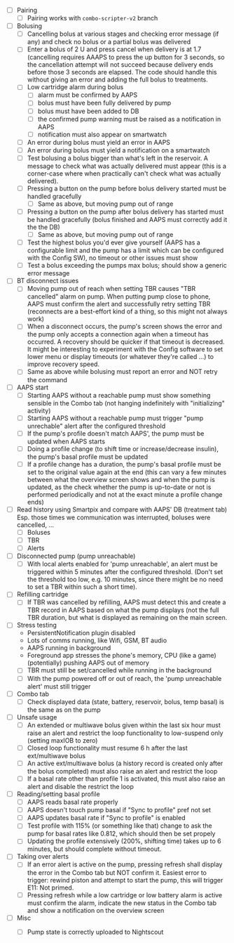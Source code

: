 - [ ] Pairing
  - [ ] Pairing works with `combo-scripter-v2` branch
- [ ] Bolusing
  - [ ] Cancelling bolus at various stages and checking error message (if any) and check
        no bolus or a partial bolus was delivered
  - [ ] Enter a bolus of 2 U and press cancel when delivery is at 1.7 (cancelling requires AAAPS
        to press the up button for 3 seconds, so the cancellation attempt will not succeed because delivery
        ends before those 3 seconds are elapsed. The code should handle this without giving an
        error and adding the full bolus to treatments.
  - [ ] Low cartridge alarm during bolus
    - [ ] alarm must be confirmed by AAPS
    - [ ] bolus must have been fully delivered by pump
    - [ ] bolus must have been added to DB
    - [ ] the confirmed pump warning must be raised as a notification in AAPS
    - [ ] notification must also appear on smartwatch
  - [ ] An error during bolus must yield an error in AAPS
  - [ ] An error during bolus must yield a notification on a smartwatch
  - [ ] Test bolusing a bolus bigger than what's left in the reservoir. A message to check what
        was actually delivered must appear (this is a corner-case where when practically can't
        check what was actually delivered).
  - [ ] Pressing a button on the pump before bolus delivery started must be handled gracefully
    - [ ] Same as above, but moving pump out of range
  - [ ] Pressing a button on the pump after bolus delivery has started must be handled
        gracefully (bolus finished and AAPS must correctly add it the the DB)
    - [ ] Same as above, but moving pump out of range
  - [ ] Test the highest bolus you'd ever give yourself (AAPS has a configurable limit and the pump
        has a limit which can be configured with the Config SW), no timeout or other issues must show
  - [ ] Test a bolus exceeding the pumps max bolus; should show a generic error message
- [ ] BT disconnect issues
  - [ ] Moving pump out of reach when setting TBR causes "TBR cancelled" alarm on pump.
        When putting pump close to phone, AAPS must confirm the alert and successfully
        retry setting TBR (reconnects are a best-effort kind of a thing, so this might not always work)
  - [ ] When a disconnect occurs, the pump's screen shows the error and the pump only accepts a connection
        again when a timeout has occurred. A recovery should be quicker if that timeout is decreased.
        It might be interesting to experiment with the Config software to set lower menu or display timeouts
        (or whatever they're called ...) to improve recovery speed.
  - [ ] Same as above while bolusing must report an error and NOT retry the command
- [ ] AAPS start
  - [ ] Starting AAPS without a reachable pump must show something sensible in the Combo tab
        (not hanging indefinitely with "initializing" activity)
  - [ ] Starting AAPS without a reachable pump must trigger "pump unrechable" alert after the configured threshold
  - [ ] If the pump's profile doesn't match AAPS', the pump must be updated when AAPS starts
  - [ ] Doing a profile change (to shift time or increase/decrease insulin), the pump's basal profile must be updated
  - [ ] If a profile change has a duration, the pump's basal profile must be set to the original value again at the end
        (this can vary a few minutes between what the overview screen shows and when the pump is updated, as the check
        whether the pump is up-to-date or not is performed periodically and not at the exact minute a profile change ends)
- [ ] Read history using Smartpix and compare with AAPS' DB (treatment tab)
      Esp. those times we communication was interrupted, boluses were cancelled, ...
  - [ ] Boluses
  - [ ] TBR
  - [ ] Alerts
- [ ] Disconnected pump (pump unreachable)
    - [ ] With local alerts enabled for 'pump unreachable', an alert must be triggered within 5 minutes
          after the configured threshold. (Don't set the threshold too low, e.g. 10 minutes, since
          there might be no need to set a TBR within such a short time).
- [ ] Refilling cartridge
  - [ ] If TBR was cancelled by refilling, AAPS must detect this and create a TBR record in AAPS
        based on what the pump displays (not the full TBR duration, but what is displayed as remaining
        on the main screen.
- [ ] Stress testing
  - PersistentNotification plugin disabled
  - Lots of comms running, like Wifi, GSM, BT audio
  - AAPS running in background
  - Foreground app stresses the phone's memory, CPU (like a game) (potentially) pushing AAPS out of memory
  - [ ] TBR must still be set/cancelled while running in the background
  - [ ] With the pump powered off or out of reach, the 'pump unreachable alert' must still
        trigger
- [ ] Combo tab
  - [ ] Check displayed data (state, battery, reservoir, bolus, temp basal) is the same
        as on the pump
- [ ] Unsafe usage
  - [ ] An extended or multiwave bolus given within the last six hour must raise an alert and
        restrict the loop functionality to low-suspend only (setting maxIOB to zero)
  - [ ] Closed loop functionality must resume 6 h after the last ext/multiwave bolus
  - [ ] An active ext/multiwave bolus (a history record is created only after the bolus completed)
        must also raise an alert and restrict the loop
  - [ ] If a basal rate other than profile 1 is activated, this must also raise an alert and disable
        the restrict the loop
- [ ] Reading/setting basal profile
  - [ ] AAPS reads basal rate properly
  - [ ] AAPS doesn't touch pump basal if "Sync to profile" pref not set
  - [ ] AAPS updates basal rate if "Sync to profile" is enabled
  - [ ] Test profile with 115% (or something like that) change to ask the
        pump for basal rates like 0.812, which should then be set propely
  - [ ] Updating the profile extensively (200%, shifting time) takes up to 6 minutes, but
        should complete without timeout.
- [ ] Taking over alerts
  - [ ] If an error alert is active on the pump, pressing refresh shall display the error
        in the Combo tab but NOT confirm it. Easiest error to trigger: rewind piston
        and attempt to start the pump, this will trigger E11: Not primed.
  - [ ] Pressing refresh while a low cartridge or low battery alarm is active
        must confirm the alarm, indicate the new status in the Combo tab and
        show a notification on the overview screen
- [ ] Misc
  - [ ] Pump state is correctly uploaded to Nightscout

